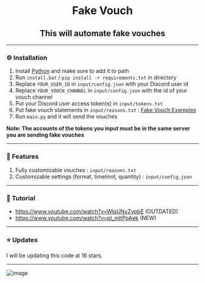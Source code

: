 <h1 align="center">Fake Vouch</h1>
<h2 align="center">This will automate fake vouches</h2>

---

### ⚙️ Installation
1. Install [Python](https://www.python.org/) and make sure to add it to path
2. Run `install.bat` / `pip install -r requirements.txt` in directory
3. Replace `YOUR_USER_ID` in `input/config.json` with your Discord user id
4. Replace `YOUR_VOUCH_CHANNEL` in `input/config.json` with the id of your vouch channel
6. Put your Discord user access token(s) in `input/tokens.txt`
7. Put fake vouch statements in `input/reasons.txt` : [Fake Vouch Examples](https://pastebin.com/raw/3SMij9jh)
8. Run `main.py` and it will send the vouches

**Note: The accounts of the tokens you input must be in the same server you are sending fake vouches**

---

### 📄 Features
1. Fully customizable vouches : `input/reasons.txt`
2. Customizable settings (format, timelimit, quantity) : `input/config.json`

---

### 📸 Tutorial
- https://www.youtube.com/watch?v=WlqUNyZypbE (OUTDATED)
- https://www.youtube.com/watch?v=pl_mItPpAek (NEW)

---

### ⭐ Updates 
I will be updating this code at 16 stars.

---

![image](https://github.com/severityc/Fake-Vouch/assets/158026132/ff5bfd1f-2546-48e1-ae57-c4a9a0763381)
